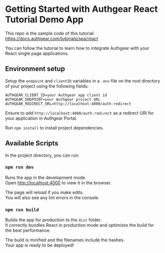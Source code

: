 # Getting Started with Authgear React Tutorial Demo App

This repo is the sample code of this tutorial: https://docs.authgear.com/tutorials/spa/react

You can follow the tutorial to learn how to integrate Authgear with your React single page applications.

## Environment setup

Setup the `endpoint` and `clientID` variables in a `.env` file on the root directory of your project using the following fields:
```
AUTHGEAR_CLIENT_ID=your Authgear app client id
AUTHGEAR_ENDPOINT=your Authgear project URL
AUTHGEAR_REDIRECT_URL=http://localhost:4000/auth-redirect
```

Ensure to add `http://localhost:4000/auth-redirect` as a redirect URI for your application in Authgear Portal.

Run `npm install` to install project dependencies.

## Available Scripts

In the project directory, you can run:

### `npm run dev`

Runs the app in the development mode.\
Open [http://localhost:4000](http://localhost:4000) to view it in the browser.

The page will reload if you make edits.\
You will also see any lint errors in the console.

### `npm run build`

Builds the app for production to the `dist` folder.\
It correctly bundles React in production mode and optimizes the build for the best performance.

The build is minified and the filenames include the hashes.\
Your app is ready to be deployed!
